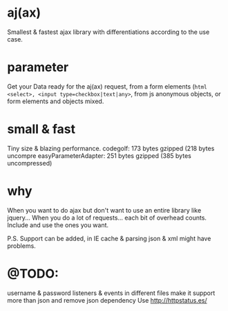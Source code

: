 # aj(ax)
Smallest & fastest ajax library with differentiations according to the use case.

# parameter
Get your Data ready for the aj(ax) request, from a form elements (```html <select>, <input type=checkbox|text|any>```, from js anonymous objects, or form elements and objects mixed.

# small & fast
Tiny size & blazing performance. 
codegolf: 173 bytes gzipped (218 bytes uncompre
easyParameterAdapter: 251 bytes gzipped (385 bytes uncompressed)

# why
When you want to do ajax but don't want to use an entire library like jquery...
When you do a lot of requests... each bit of overhead counts.
Include and use the ones you want.

P.S.
Support can be added, in IE cache & parsing json & xml might have problems. 

# @TODO:
username & password
listeners & events in different files
make it support more than json and remove json dependency
Use http://httpstatus.es/
